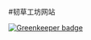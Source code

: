 #韧草工坊网站

[![Greenkeeper badge](https://badges.greenkeeper.io/limaofeng/rencaogf-web.svg)](https://greenkeeper.io/)
